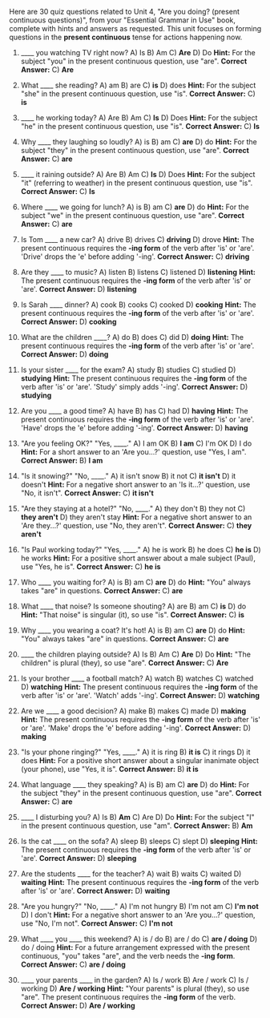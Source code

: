 Here are 30 quiz questions related to Unit 4, "Are you doing? (present continuous questions)", from your "Essential Grammar in Use" book, complete with hints and answers as requested. This unit focuses on forming questions in the **present continuous** tense for actions happening now.

1.  ____ you watching TV right now?
    A) Is
    B) Am
    C) **Are**
    D) Do
    **Hint:** For the subject "you" in the present continuous question, use "are".
    **Correct Answer:** C) **Are**

2.  What ____ she reading?
    A) am
    B) are
    C) **is**
    D) does
    **Hint:** For the subject "she" in the present continuous question, use "is".
    **Correct Answer:** C) **is**

3.  ____ he working today?
    A) Are
    B) Am
    C) **Is**
    D) Does
    **Hint:** For the subject "he" in the present continuous question, use "is".
    **Correct Answer:** C) **Is**

4.  Why ____ they laughing so loudly?
    A) is
    B) am
    C) **are**
    D) do
    **Hint:** For the subject "they" in the present continuous question, use "are".
    **Correct Answer:** C) **are**

5.  ____ it raining outside?
    A) Are
    B) Am
    C) **Is**
    D) Does
    **Hint:** For the subject "it" (referring to weather) in the present continuous question, use "is".
    **Correct Answer:** C) **Is**

6.  Where ____ we going for lunch?
    A) is
    B) am
    C) **are**
    D) do
    **Hint:** For the subject "we" in the present continuous question, use "are".
    **Correct Answer:** C) **are**

7.  Is Tom ____ a new car?
    A) drive
    B) drives
    C) **driving**
    D) drove
    **Hint:** The present continuous requires the **-ing form** of the verb after 'is' or 'are'. 'Drive' drops the 'e' before adding '-ing'.
    **Correct Answer:** C) **driving**

8.  Are they ____ to music?
    A) listen
    B) listens
    C) listened
    D) **listening**
    **Hint:** The present continuous requires the **-ing form** of the verb after 'is' or 'are'.
    **Correct Answer:** D) **listening**

9.  Is Sarah ____ dinner?
    A) cook
    B) cooks
    C) cooked
    D) **cooking**
    **Hint:** The present continuous requires the **-ing form** of the verb after 'is' or 'are'.
    **Correct Answer:** D) **cooking**

10. What are the children ____?
    A) do
    B) does
    C) did
    D) **doing**
    **Hint:** The present continuous requires the **-ing form** of the verb after 'is' or 'are'.
    **Correct Answer:** D) **doing**

11. Is your sister ____ for the exam?
    A) study
    B) studies
    C) studied
    D) **studying**
    **Hint:** The present continuous requires the **-ing form** of the verb after 'is' or 'are'. 'Study' simply adds '-ing'.
    **Correct Answer:** D) **studying**

12. Are you ____ a good time?
    A) have
    B) has
    C) had
    D) **having**
    **Hint:** The present continuous requires the **-ing form** of the verb after 'is' or 'are'. 'Have' drops the 'e' before adding '-ing'.
    **Correct Answer:** D) **having**

13. "Are you feeling OK?" "Yes, ____."
    A) I am OK
    B) **I am**
    C) I'm OK
    D) I do
    **Hint:** For a short answer to an 'Are you...?' question, use "Yes, I am".
    **Correct Answer:** B) **I am**

14. "Is it snowing?" "No, ____."
    A) it isn't snow
    B) it not
    C) **it isn't**
    D) it doesn't
    **Hint:** For a negative short answer to an 'Is it...?' question, use "No, it isn't".
    **Correct Answer:** C) **it isn't**

15. "Are they staying at a hotel?" "No, ____."
    A) they don't
    B) they not
    C) **they aren't**
    D) they aren't stay
    **Hint:** For a negative short answer to an 'Are they...?' question, use "No, they aren't".
    **Correct Answer:** C) **they aren't**

16. "Is Paul working today?" "Yes, ____."
    A) he is work
    B) he does
    C) **he is**
    D) he works
    **Hint:** For a positive short answer about a male subject (Paul), use "Yes, he is".
    **Correct Answer:** C) **he is**

17. Who ____ you waiting for?
    A) is
    B) am
    C) **are**
    D) do
    **Hint:** "You" always takes "are" in questions.
    **Correct Answer:** C) **are**

18. What ____ that noise? Is someone shouting?
    A) are
    B) am
    C) **is**
    D) do
    **Hint:** "That noise" is singular (it), so use "is".
    **Correct Answer:** C) **is**

19. Why ____ you wearing a coat? It's hot!
    A) is
    B) am
    C) **are**
    D) do
    **Hint:** "You" always takes "are" in questions.
    **Correct Answer:** C) **are**

20. ____ the children playing outside?
    A) Is
    B) Am
    C) **Are**
    D) Do
    **Hint:** "The children" is plural (they), so use "are".
    **Correct Answer:** C) **Are**

21. Is your brother ____ a football match?
    A) watch
    B) watches
    C) watched
    D) **watching**
    **Hint:** The present continuous requires the **-ing form** of the verb after 'is' or 'are'. 'Watch' adds '-ing'.
    **Correct Answer:** D) **watching**

22. Are we ____ a good decision?
    A) make
    B) makes
    C) made
    D) **making**
    **Hint:** The present continuous requires the **-ing form** of the verb after 'is' or 'are'. 'Make' drops the 'e' before adding '-ing'.
    **Correct Answer:** D) **making**

23. "Is your phone ringing?" "Yes, ____."
    A) it is ring
    B) **it is**
    C) it rings
    D) it does
    **Hint:** For a positive short answer about a singular inanimate object (your phone), use "Yes, it is".
    **Correct Answer:** B) **it is**

24. What language ____ they speaking?
    A) is
    B) am
    C) **are**
    D) do
    **Hint:** For the subject "they" in the present continuous question, use "are".
    **Correct Answer:** C) **are**

25. ____ I disturbing you?
    A) Is
    B) **Am**
    C) Are
    D) Do
    **Hint:** For the subject "I" in the present continuous question, use "am".
    **Correct Answer:** B) **Am**

26. Is the cat ____ on the sofa?
    A) sleep
    B) sleeps
    C) slept
    D) **sleeping**
    **Hint:** The present continuous requires the **-ing form** of the verb after 'is' or 'are'.
    **Correct Answer:** D) **sleeping**

27. Are the students ____ for the teacher?
    A) wait
    B) waits
    C) waited
    D) **waiting**
    **Hint:** The present continuous requires the **-ing form** of the verb after 'is' or 'are'.
    **Correct Answer:** D) **waiting**

28. "Are you hungry?" "No, ____."
    A) I'm not hungry
    B) I'm not am
    C) **I'm not**
    D) I don't
    **Hint:** For a negative short answer to an 'Are you...?' question, use "No, I'm not".
    **Correct Answer:** C) **I'm not**

29. What ____ you ____ this weekend?
    A) is / do
    B) are / do
    C) **are / doing**
    D) do / doing
    **Hint:** For a future arrangement expressed with the present continuous, "you" takes "are", and the verb needs the **-ing form**.
    **Correct Answer:** C) **are / doing**

30. ____ your parents ____ in the garden?
    A) Is / work
    B) Are / work
    C) Is / working
    D) **Are / working**
    **Hint:** "Your parents" is plural (they), so use "are". The present continuous requires the **-ing form** of the verb.
    **Correct Answer:** D) **Are / working**